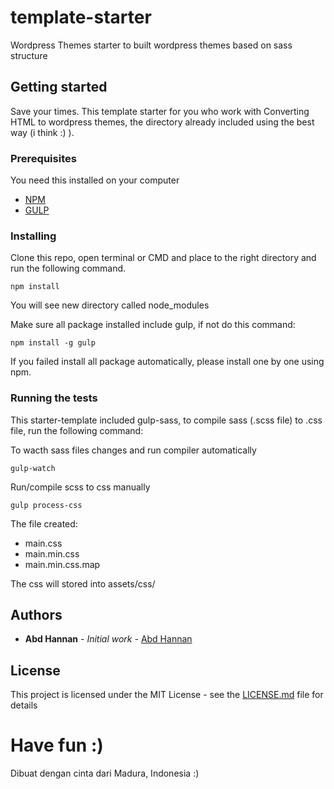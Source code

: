 # template-starter
Wordpress Themes starter to built wordpress themes based on sass structure

## Getting started
Save your times.
This template starter for you who work with Converting HTML to wordpress themes, the directory already included using the best way (i think :) ).

### Prerequisites
You need this installed on your computer
* [NPM](https://npm.org)
* [GULP](https://gulpjs.com)

### Installing

Clone this repo, open terminal or CMD and place to the right directory and run the following command.

```
npm install
```

You will see new directory called node_modules

Make sure all package installed include gulp, if not do this command:
```
npm install -g gulp
```

If you failed install all package automatically, please install one by one using npm.

### Running the tests

This starter-template included gulp-sass, to compile sass (.scss file) to .css file, run the following command:

To wacth sass files changes and run compiler automatically
```
gulp-watch
```

Run/compile scss to css manually
```
gulp process-css
```
The file created:
* main.css
* main.min.css
* main.min.css.map

The css will stored into assets/css/

## Authors

* **Abd Hannan** - *Initial work* - [Abd Hannan](https://github.com/abdhannan)



## License

This project is licensed under the MIT License - see the [LICENSE.md](https://github.com/abdhannan/wordpress-themes-starter/blob/master/LICENSE) file for details


# Have fun :)
Dibuat dengan cinta dari Madura, Indonesia :) 